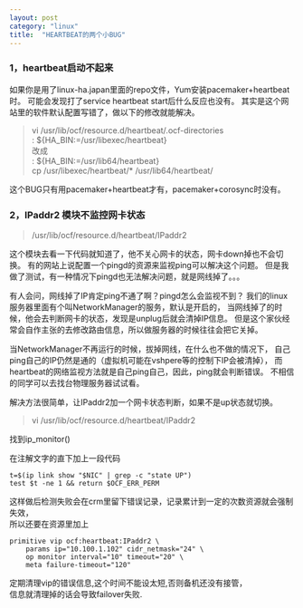 ```yaml
---
layout: post
category: "linux"
title:  "HEARTBEAT的两个小BUG"
---
```


### 1，heartbeat启动不起来

如果你是用了linux-ha.japan里面的repo文件，Yum安装pacemaker+heartbeat时。 
可能会发现打了service heartbeat start后什么反应也没有。 
其实是这个网站里的软件默认配置写错了，做以下的修改就能解决。

>vi /usr/lib/ocf/resource.d/heartbeat/.ocf-directories  
: ${HA_BIN:=/usr/libexec/heartbeat}  
改成  
: ${HA_BIN:=/usr/lib64/heartbeat}  
cp /usr/libexec/heartbeat/* /usr/lib64/heartbeat/

这个BUG只有用pacemaker+heartbeat才有，pacemaker+corosync时没有。

### 2，IPaddr2 模块不监控网卡状态

>/usr/lib/ocf/resource.d/heartbeat/IPaddr2

这个模块去看一下代码就知道了，他不关心网卡的状态，网卡down掉也不会切换。 
有的网站上说配置一个pingd的资源来监视ping可以解决这个问题。 
但是我做了测试，有一种情况下pingd也无法解决问题，就是网线掉了。。。 

有人会问，网线掉了IP肯定ping不通了啊？pingd怎么会监视不到？ 
我们的linux服务器里面有个叫NetworkManager的服务，默认是开启的， 
当网线掉了的时候，他会去判断网卡的状态，发现是unplug后就会清掉IP信息。 
但是这个家伙经常会自作主张的去修改路由信息，所以做服务器的时候往往会把它关掉。

当NetworkManager不再运行的时候，拔掉网线，在什么也不做的情况下， 
自己ping自己的IP仍然是通的（虚拟机可能在vshpere等的控制下IP会被清掉）， 
而heartbeat的网络监视方法就是自己ping自己，因此，ping就会判断错误。 
不相信的同学可以去找台物理服务器试试看。 

解决方法很简单，让IPaddr2加一个网卡状态判断，如果不是up状态就切换。

>vi /usr/lib/ocf/resource.d/heartbeat/IPaddr2

找到ip_monitor()

在注解文字的直下加上一段代码
```
t=$(ip link show "$NIC" | grep -c "state UP")  
test $t -ne 1 && return $OCF_ERR_PERM
```
 

这样做后检测失败会在crm里留下错误记录，记录累计到一定的次数资源就会强制失效，  
所以还要在资源里加上  
```
primitive vip ocf:heartbeat:IPaddr2 \
    params ip="10.100.1.102" cidr_netmask="24" \
    op monitor interval="10" timeout="20" \
    meta failure-timeout="120"
```
 
定期清理vip的错误信息,这个时间不能设太短,否则备机还没有接管，  
信息就清理掉的话会导致failover失败.